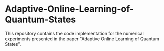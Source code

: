 # Adaptive-Online-Learning-of-Quantum-States

This repository contains the code implementation for the numerical experiments presented in the paper "Adaptive Online Learning of Quantum States".
